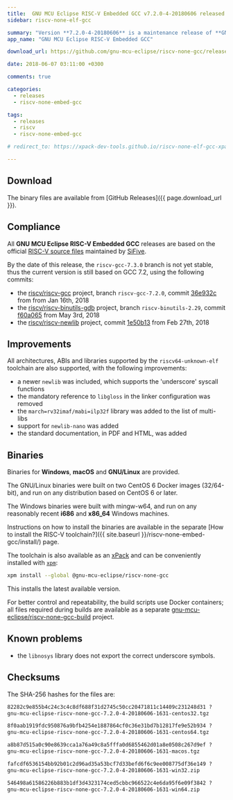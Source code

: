 ```yaml
---
title:  GNU MCU Eclipse RISC-V Embedded GCC v7.2.0-4-20180606 released
sidebar: riscv-none-elf-gcc

summary: "Version **7.2.0-4-20180606** is a maintenance release of **GNU MCU Eclipse RISC-V Embedded GCC**; it builds the libraries with `-mcmodel=medany`."
app_name: "GNU MCU Eclipse RISC-V Embedded GCC"

download_url: https://github.com/gnu-mcu-eclipse/riscv-none-gcc/releases/tag/v7.2.0-4-20180606/

date: 2018-06-07 03:11:00 +0300

comments: true

categories:
  - releases
  - riscv-none-embed-gcc

tags:
  - releases
  - riscv
  - riscv-none-embed-gcc

# redirect_to: https://xpack-dev-tools.github.io/riscv-none-elf-gcc-xpack/blog/2018/06/06/riscv-none-gcc-v7-2-0-4-20180606-released

---
```


## Download

The binary files are available from [GitHub Releases]({{ page.download_url }}).

## Compliance

All **GNU MCU Eclipse RISC-V Embedded GCC** releases are based on the
official [RISC-V source files](https://github.com/riscv/riscv-gcc)
maintained by [SiFive](https://www.sifive.com).

By the date of this release, the `riscv-gcc-7.3.0` branch is not yet
stable, thus the current version is still based on GCC 7.2, using the
following commits:

- the [riscv/riscv-gcc](https://github.com/riscv/riscv-gcc) project,
branch `riscv-gcc-7.2.0`, commit
[36e932c](https://github.com/gnu-mcu-eclipse/riscv-none-gcc/commit/36e932c683490ddfa5225ad8d842b002a8a74ed4)
from from Jan 16th, 2018
- the [riscv/riscv-binutils-gdb](https://github.com/riscv/riscv-binutils-gdb)
project, branch `riscv-binutils-2.29`, commit
[f60a065](https://github.com/gnu-mcu-eclipse/riscv-binutils-gdb/commit/f60a065a25cc54169a34ed351931097a44703a5c)
from May 3rd, 2018
- the [riscv/riscv-newlib](https://github.com/riscv/riscv-newlib) project,
commit [1e50b13](https://github.com/gnu-mcu-eclipse/riscv-newlib/commit/1e50b130fe1514a96eb4dc12f4a661d14f5cf6d4)
from Feb 27th, 2018

## Improvements

All architectures, ABIs and libraries supported by the `riscv64-unknown-elf`
toolchain are also supported, with the following improvements:

* a newer `newlib` was included, which supports the 'underscore' syscall functions
* the mandatory reference to `libgloss` in the linker configuration was removed
* the `march=rv32imaf/mabi=ilp32f` library was added to the list of multi-libs
* support for `newlib-nano` was added
* the standard documentation, in PDF and HTML, was added

## Binaries

Binaries for **Windows**, **macOS** and **GNU/Linux** are provided.

The GNU/Linux binaries were built on two CentOS 6 Docker images (32/64-bit),
and run on any distribution based on CentOS 6 or later.

The Windows binaries were built with mingw-w64, and run on any reasonably
recent **i686** and **x86_64** Windows machines.

Instructions on how to install the binaries are available in the separate [How to install the RISC-V toolchain?]({{ site.baseurl }}/riscv-none-embed-gcc/install/) page.

The toolchain is also available as an
[xPack](https://www.npmjs.com/package/@gnu-mcu-eclipse/riscv-none-gcc)
and can be conveniently installed with
[`xpm`](https://www.npmjs.com/package/xpm):

```sh
xpm install --global @gnu-mcu-eclipse/riscv-none-gcc
```

This installs the latest available version.

For better control and repeatability, the build scripts use Docker
containers; all files required during builds are available as a separate
[gnu-mcu-eclipse/riscv-none-gcc-build](https://github.com/gnu-mcu-eclipse/riscv-none-gcc-build)
project.

## Known problems

* the `libnosys` library does not export the correct underscore symbols.

## Checksums

The SHA-256 hashes for the files are:

```txt
82282c9e855b4c24c3c4c8df688f31d2745c50cc20471811c14409c231248d31 ?
gnu-mcu-eclipse-riscv-none-gcc-7.2.0-4-20180606-1631-centos32.tgz

8f0aab1919fdc950876a9bfb4254e1887864cf0c36e31bd7b12817fe9e52b934 ?
gnu-mcu-eclipse-riscv-none-gcc-7.2.0-4-20180606-1631-centos64.tgz

a8b87d515a0c90e8639cca1a76a49c8a5fffa0d6855462d01a8e0508c267d9ef ?
gnu-mcu-eclipse-riscv-none-gcc-7.2.0-4-20180606-1631-macos.tgz

fafcdf6536154bb92b01c2d96ad35a53bcf7d33befd6f6c9ee008775df36e149 ?
gnu-mcu-eclipse-riscv-none-gcc-7.2.0-4-20180606-1631-win32.zip

546498a61586226b883b1df3d4323174ced5cbbc966522c4e6da95f6e09f3842 ?
gnu-mcu-eclipse-riscv-none-gcc-7.2.0-4-20180606-1631-win64.zip
```
